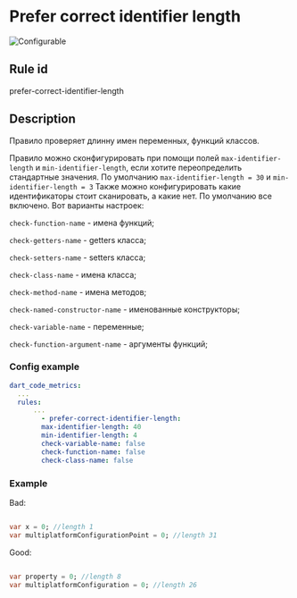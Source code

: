 # Prefer correct identifier length

![Configurable](https://img.shields.io/badge/-configurable-informational)

## Rule id

prefer-correct-identifier-length

## Description

Правило проверяет длинну имен переменных, функций классов.

Правило можно сконфигурировать при помощи полей `max-identifier-length` и `min-identifier-length`, если хотите
переопределить стандартные значения. По умолчанию `max-identifier-length = 30` и `min-identifier-length = 3`
Также можно конфигурировать какие идентификаторы стоит сканировать, а какие нет. По умолчанию все включено. Вот варианты
настроек:

`check-function-name` - имена функций;

`check-getters-name` - getters класса;

`check-setters-name` - setters класса;

`check-class-name` - имена класса;

`check-method-name` - имена методов;

`check-named-constructor-name` - именованные конструкторы;

`check-variable-name` - переменные;

`check-function-argument-name` - аргументы функций;

### Config example

```yaml
dart_code_metrics:
  ...
  rules:
      ...
        - prefer-correct-identifier-length:
        max-identifier-length: 40
        min-identifier-length: 4
        check-variable-name: false
        check-function-name: false
        check-class-name: false
```

### Example

Bad:

```dart

var x = 0; //length 1
var multiplatformConfigurationPoint = 0; //length 31
```

Good:

```dart

var property = 0; //length 8
var multiplatformConfiguration = 0; //length 26
```
